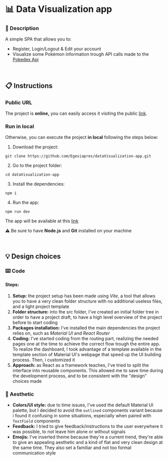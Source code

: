 # 📊 Data Visualization app

### 🎯 Description

A simple SPA that allows you to:

- Register, Login/Logout & Edit your account
- Visualize some Pokémon information trough API calls made to the [Pokedex Api](https://pokeapi.co/)

<br>

## 📋 Instructions

### Public URL
The project is **online,** you can easily access it visiting the public [link](https://egesiapres.github.io/dataVisualization-app/).


### Run in local
Otherwise, you can execute the project **in local** following the steps below:

1. Download the project:

```
git clone https://github.com/Egesiapres/dataVisualization-app.git
```

2. Go to the project folder:

```
cd dataVisualization-app
```

3. Install the dependencies:

```
npm i
```

4. Run the app:

```
npm run dev
```

The app will be available at this [link](http://localhost:5173/dataVisualization-app/)

⚠️ Be sure to have **Node.js** and **Git** installed on your machine

<br>

## 💡 Design choices

### ⌨️ Code

#### Steps:

1. **Setup:** the project setup has been made using *Vite*, a tool that allows you to have a very clean folder structure with no additional useless files, and a light project template
2. **Folder structure:** into the src folder, I've created an initial folder tree in order to have a project draft, to have a high level overview of the project before to start coding
3. **Packages installation:** I've installed the main dependencies the project relies on, such as *Material UI* and *React Router*
4. **Coding:** I've started coding from the routing part, realizing the needed pages one at the time to achieve the correct flow trough the entire app. To realize the dashboard, I took advantage of a template available in the template section of Material UI's webpage that speed up the UI building process. Then, i customized it
5. **Approach:** as React as a framework teaches, I've tried to split the interface into reusable components. This allowed me to save time during the development process, and to be consistent with the "design" choices made

### 🎨 Aesthetic

- **Colors/UI style:** due to time issues, I've used the default Material UI palette, but I decided to avoid the `outlined` components variant because i found it confusing in some situations, especially when paired with `TextField` components
- **Feedback:** I tried to give feedback/instructions to the user everywhere it was possible, to not leave him alone or without signals
- **Emojis:** I've inserted theme because they're a current trend, they're able to give an appealing aesthetic and a kind of flat and very clean design at the same time. They also set a familiar and not too formal communication style